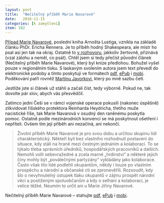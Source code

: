 ```yaml
---
layout: post
title:  "Nečitelný příběh Marie Navarové"
date:   2016-11-15
categories: [k zamyšlení]
item: 182
---
```

<a href="https://www.goodreads.com/book/show/12136005-p-pad-marie-navarov?ac=1&amp;from_search=true">Případ Marie Navarové</a>, poslední kniha Arnošta Lustiga, vznikla na základě článku PhDr. Ericha Rennera. Je to příběh hodný Shakespeara, ale mistr ho psal asi jen tak na okraj. Ostatně to <a href="http://art.ihned.cz/knihy/c1-50743250-je-nutne-popsat-obeti-i-vrahy-ctete-posledni-rozhovor-s-lustigem-pro-hn">v rozhovoru</a>, jakkoliv žertovně, přiznává (vzal zálohu a neměl, co psát). Chtěl jsem si tedy přečíst původní článek (Nečitelný příběh Marie Navarové), který byl knize předlohou. Bohužel vyšel pouze v regionálním tisku. S laskavým svolením autora jsem text převedl do elektronické podoby a tímto poskytuji ve formátech <a href="https://www.dropbox.com/s/yt1ilae2z3li75g/Nečitelný%20příběh%20Marie%20Navarové%20z%20Benešova%20-%20vydání%201.pdf?dl=1">pdf</a>, <a href="https://www.dropbox.com/s/sp2rwtqy4ll5v16/Nečitelný%20příběh%20Marie%20Navarové%20z%20Benešova%20-%20vydání%201.epub?dl=1">ePub</a> i <a href="https://www.dropbox.com/s/zm5qfgcb0ndj25n/Nečitelný%20příběh%20Marie%20Navarové%20z%20Benešova%20-%20vydání%201.mobi?dl=1">mobi</a>. Poděkování patří rovněž <a href="https://twitter.com/mjavorek">Martinu Javorkovi</a>, který po mně sazbu četl.
<!--more-->

Jestliže jste si článek už stáhli a začali číst, tedy výborně. Pokud ne, tak dovolte pár slov, abych vás přesvědčil.

Zatímco jedni Češi se v rámci vojenské operace pokusili (nakonec úspěšně) zlikvidovat říšského protektora Reinharda Heydricha, třetího muže nacistické říše, tak Marie Navarová v osudný den raněnému poskytla pomoc. Ostatně podle mezinárodních konvencí se má poskytnout ošetření i nepříteli. Ovšem tím její příběh ani nezačíná, ani nekončí.

> Životní příběh Marie Navarové je pro svou dobu a určitou skupinu lidí charakteristický. Někteří byli bez vlastního rozhodnutí postaveni do 
situace, kdy stáli na hraně mezi čestným jednáním a kolaborací. To se týkalo třeba správních úředníků, hospodářských pracovníků a dalších. Nemohli volit sebevražedné a zcela marné „hrdinství“ a některé jejich činy mohly být „poválečnými partyzány“ vykládány jako kolaborace. Často však tito lidé podlehli okupantům, někdy i touze po vlastním prospěchu a národní a občanské cti se zpronevěřili. Rozsoudit, kdy šlo o nevyhnutelný ústupek tlaku okupantů v zájmu prospět národní věci a postiženým spoluobčanům a kdy o selhání a kolaboraci, je velice těžké. Neumím to určit ani u Marie Jiřiny Navarové.

Nečitelný příběh Marie Navarové – stahujte <a href="https://www.dropbox.com/s/yt1ilae2z3li75g/Nečitelný%20příběh%20Marie%20Navarové%20z%20Benešova%20-%20vydání%201.pdf?dl=1">pdf</a>, <a href="https://www.dropbox.com/s/sp2rwtqy4ll5v16/Nečitelný%20příběh%20Marie%20Navarové%20z%20Benešova%20-%20vydání%201.epub?dl=1">ePub</a> i <a href="https://www.dropbox.com/s/zm5qfgcb0ndj25n/Nečitelný%20příběh%20Marie%20Navarové%20z%20Benešova%20-%20vydání%201.mobi?dl=1">mobi</a>.